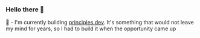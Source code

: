 ### Hello there 👋

 🔭 - I'm currently building [principles.dev](https://principles.dev). It's something that would not leave my mind for years, so I had to build it when the opportunity came up


<!--
**AdamCraven/AdamCraven** is a ✨ _special_ ✨ repository because its `README.md` (this file) appears on your GitHub profile.

Here are some ideas to get you started:

- 🔭 I’m currently working on ...
- 🌱 I’m currently learning ...
- 👯 I’m looking to collaborate on ...
- 🤔 I’m looking for help with ...
- 💬 Ask me about ...
- 📫 How to reach me: ...
- 😄 Pronouns: ...
- ⚡ Fun fact: ...
-->
